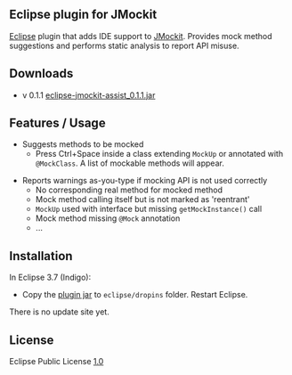 Eclipse plugin for JMockit
--
[Eclipse](http://www.eclipse.org) plugin that adds IDE support to [JMockit](https://code.google.com/p/jmockit/). Provides mock method suggestions and performs static analysis to report API misuse.

Downloads
--
- v 0.1.1 [eclipse-jmockit-assist_0.1.1.jar](https://github.com/downloads/ajermakovics/eclipse-jmockit-assist/eclipse-jmockit-assist_0.1.1.jar)


Features / Usage
--
* Suggests methods to be mocked
	* Press Ctrl+Space inside a class extending `MockUp` or annotated with `@MockClass`. A list of mockable methods will appear.


- Reports warnings as-you-type if mocking API is not used correctly
	* No corresponding real method for mocked method
	* Mock method calling itself but is not marked as 'reentrant'
	* `MockUp` used with interface but missing `getMockInstance()` call
	* Mock method missing `@Mock` annotation 
	* ...

Installation
--
In Eclipse 3.7 (Indigo):

 - Copy the [plugin jar](https://github.com/downloads/ajermakovics/eclipse-jmockit-assist/eclipse-jmockit-assist_0.1.1.jar) to `eclipse/dropins` folder. Restart Eclipse.

There is no update site yet.

License
--
Eclipse Public License [1.0](http://www.eclipse.org/legal/epl-v10.html)

